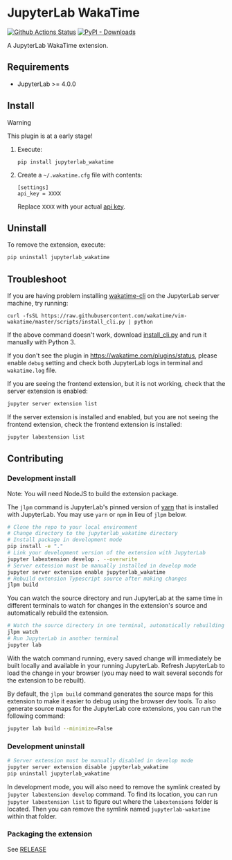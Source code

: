 # JupyterLab WakaTime

[![Github Actions Status](https://github.com/wakatime/jupyterlab-wakatime/workflows/Build/badge.svg)](https://github.com/wakatime/jupyterlab-wakatime/actions/workflows/build.yml)
[![PyPI - Downloads](https://img.shields.io/pypi/dm/jupyterlab-wakatime?logo=pypi&label=Downloads)](https://pypi.org/project/jupyterlab-wakatime/)

A JupyterLab WakaTime extension.

## Requirements

- JupyterLab >= 4.0.0

## Install

> [!Warning]
>
> This plugin is at a early stage!

1.  Execute:

        pip install jupyterlab_wakatime

2.  Create a `~/.wakatime.cfg` file with contents:

        [settings]
        api_key = XXXX

    Replace `XXXX` with your actual [api key](https://wakatime.com/settings#apikey).

## Uninstall

To remove the extension, execute:

```bash
pip uninstall jupyterlab_wakatime
```

## Troubleshoot

If you are having problem installing [wakatime-cli](https://github.com/wakatime/wakatime-cli) on the JupyterLab server machine, try running:

    curl -fsSL https://raw.githubusercontent.com/wakatime/vim-wakatime/master/scripts/install_cli.py | python

If the above command doesn't work, download [install_cli.py](https://raw.githubusercontent.com/wakatime/vim-wakatime/master/scripts/install_cli.py) and run it manually with Python 3.

If you don't see the plugin in https://wakatime.com/plugins/status, please enable `debug` setting and check both JupyterLab logs in terminal and `wakatime.log` file.

If you are seeing the frontend extension, but it is not working, check
that the server extension is enabled:

```bash
jupyter server extension list
```

If the server extension is installed and enabled, but you are not seeing
the frontend extension, check the frontend extension is installed:

```bash
jupyter labextension list
```

## Contributing

### Development install

Note: You will need NodeJS to build the extension package.

The `jlpm` command is JupyterLab's pinned version of
[yarn](https://yarnpkg.com/) that is installed with JupyterLab. You may use
`yarn` or `npm` in lieu of `jlpm` below.

```bash
# Clone the repo to your local environment
# Change directory to the jupyterlab_wakatime directory
# Install package in development mode
pip install -e "."
# Link your development version of the extension with JupyterLab
jupyter labextension develop . --overwrite
# Server extension must be manually installed in develop mode
jupyter server extension enable jupyterlab_wakatime
# Rebuild extension Typescript source after making changes
jlpm build
```

You can watch the source directory and run JupyterLab at the same time in different terminals to watch for changes in the extension's source and automatically rebuild the extension.

```bash
# Watch the source directory in one terminal, automatically rebuilding when needed
jlpm watch
# Run JupyterLab in another terminal
jupyter lab
```

With the watch command running, every saved change will immediately be built locally and available in your running JupyterLab. Refresh JupyterLab to load the change in your browser (you may need to wait several seconds for the extension to be rebuilt).

By default, the `jlpm build` command generates the source maps for this extension to make it easier to debug using the browser dev tools. To also generate source maps for the JupyterLab core extensions, you can run the following command:

```bash
jupyter lab build --minimize=False
```

### Development uninstall

```bash
# Server extension must be manually disabled in develop mode
jupyter server extension disable jupyterlab_wakatime
pip uninstall jupyterlab_wakatime
```

In development mode, you will also need to remove the symlink created by `jupyter labextension develop`
command. To find its location, you can run `jupyter labextension list` to figure out where the `labextensions`
folder is located. Then you can remove the symlink named `jupyterlab-wakatime` within that folder.

### Packaging the extension

See [RELEASE](RELEASE.md)
